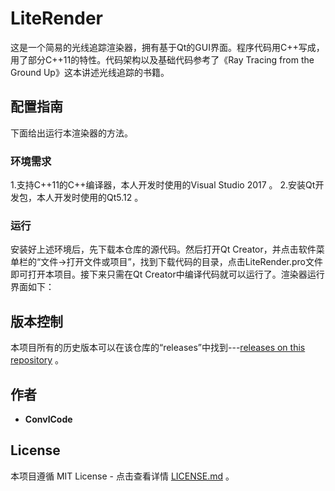 # LiteRender

  这是一个简易的光线追踪渲染器，拥有基于Qt的GUI界面。程序代码用C++写成，用了部分C++11的特性。代码架构以及基础代码参考了《Ray Tracing from the Ground Up》这本讲述光线追踪的书籍。

## 配置指南

  下面给出运行本渲染器的方法。

### 环境需求

  1.支持C++11的C++编译器，本人开发时使用的Visual Studio 2017 。
  2.安装Qt开发包，本人开发时使用的Qt5.12 。

### 运行
  安装好上述环境后，先下载本仓库的源代码。然后打开Qt Creator，并点击软件菜单栏的“文件->打开文件或项目”，找到下载代码的目录，点击LiteRender.pro文件即可打开本项目。接下来只需在Qt Creator中编译代码就可以运行了。渲染器运行界面如下：

## 版本控制

本项目所有的历史版本可以在该仓库的“releases”中找到---[releases on this repository](https://github.com/convlCode/LiteRender/releases) 。

## 作者

* **ConvlCode**

## License

本项目遵循 MIT License - 点击查看详情 [LICENSE.md](LICENSE.md) 。
